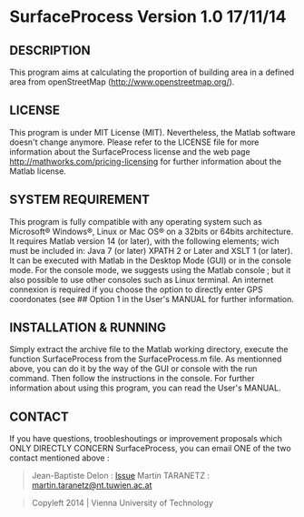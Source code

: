 # SurfaceProcess Version 1.0 17/11/14

## DESCRIPTION
This program aims at calculating the proportion of 
building area in a defined area from openStreetMap
(http://www.openstreetmap.org/).

## LICENSE
This program is under MIT License (MIT). Nevertheless,
the Matlab software doesn't change anymore. Please 
refer to the LICENSE file for more information about 
the SurfaceProcess license and the web page
http://mathworks.com/pricing-licensing for further 
information about the Matlab license.

## SYSTEM REQUIREMENT
This program is fully compatible with any operating 
system such as Microsoft® Windows®, Linux or Mac OS®
on a 32bits or 64bits architecture.
It requires Matlab version 14 (or later), with the 
following elements; wich must be included in:
Java 7 (or later) XPATH 2 or Later and XSLT 1 (or 
later).
It can be executed with Matlab in the Desktop Mode 
(GUI) or in the console mode. For the console mode, we 
suggests using the Matlab console ; but it also 
possible to use other consoles such as Linux terminal.
An internet connexion is required if you choose the 
option to directly enter GPS coordonates (see ## Option
1 in the User's MANUAL for further information.

## INSTALLATION & RUNNING
Simply extract the archive file to the Matlab working 
directory, execute the function SurfaceProcess from 
the SurfaceProcess.m file. As mentionned above, you 
can do it by the way of the GUI or console with the 
run command. Then follow the instructions in the 
console.
For further information about using this program,
you can read the User's MANUAL.

## CONTACT
If you have questions, troobleshoutings or improvement
proposals which ONLY DIRECTLY CONCERN SurfaceProcess,
you can email ONE of the two contact mentioned above :
>Jean-Baptiste Delon : [Issue](https://github.com/JayBeeDe/gps-area-to-building-surface/issues)
>Martin TARANETZ : martin.taranetz@nt.tuwien.ac.at

> Copyleft 2014 | Vienna University of Technology